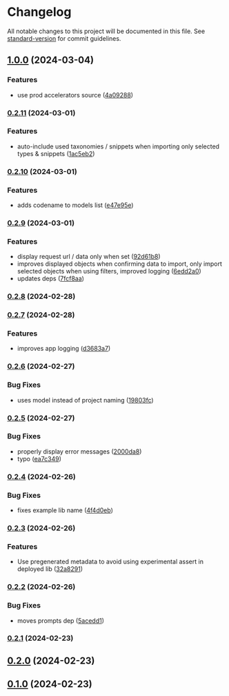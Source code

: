 # Changelog

All notable changes to this project will be documented in this file. See [standard-version](https://github.com/conventional-changelog/standard-version) for commit guidelines.

## [1.0.0](https://github.com/Kontent-ai-consulting/kontent-ai-model-accelerator/compare/v0.2.11...v1.0.0) (2024-03-04)


### Features

* use prod accelerators source ([4a09288](https://github.com/Kontent-ai-consulting/kontent-ai-model-accelerator/commit/4a092882251e538eb3787825f94ed9a2785ce2d5))

### [0.2.11](https://github.com/Kontent-ai-consulting/kontent-ai-model-accelerator/compare/v0.2.10...v0.2.11) (2024-03-01)


### Features

* auto-include used taxonomies / snippets when importing only selected types & snippets ([1ac5eb2](https://github.com/Kontent-ai-consulting/kontent-ai-model-accelerator/commit/1ac5eb202d19c4e84af61501f72cdd26f9ea5c96))

### [0.2.10](https://github.com/Kontent-ai-consulting/kontent-ai-model-accelerator/compare/v0.2.9...v0.2.10) (2024-03-01)


### Features

* adds codename to models list ([e47e95e](https://github.com/Kontent-ai-consulting/kontent-ai-model-accelerator/commit/e47e95e053a78cb919cb009e71e42779a91ecc47))

### [0.2.9](https://github.com/Kontent-ai-consulting/kontent-ai-model-accelerator/compare/v0.2.8...v0.2.9) (2024-03-01)


### Features

* display request url / data only when set ([92d61b8](https://github.com/Kontent-ai-consulting/kontent-ai-model-accelerator/commit/92d61b8c9574a90ebe214ecbed7a2ca54e3dee8a))
* improves displayed objects when confirming data to import, only import selected objects when using filters, improved logging ([6edd2a0](https://github.com/Kontent-ai-consulting/kontent-ai-model-accelerator/commit/6edd2a09ee0e73c714c5794c63ac73ac32f6a8c6))
* updates deps ([7fcf8aa](https://github.com/Kontent-ai-consulting/kontent-ai-model-accelerator/commit/7fcf8aa117bf70c2ed09b6973868ce88b950ea23))

### [0.2.8](https://github.com/Kontent-ai-consulting/kontent-ai-model-accelerator/compare/v0.2.7...v0.2.8) (2024-02-28)

### [0.2.7](https://github.com/Kontent-ai-consulting/kontent-ai-model-accelerator/compare/v0.2.6...v0.2.7) (2024-02-28)


### Features

* improves app logging ([d3683a7](https://github.com/Kontent-ai-consulting/kontent-ai-model-accelerator/commit/d3683a7267d3d3d8dda3c01a54d3aeccd21d003f))

### [0.2.6](https://github.com/Kontent-ai-consulting/kontent-ai-model-accelerator/compare/v0.2.5...v0.2.6) (2024-02-27)


### Bug Fixes

* uses model instead of project naming ([19803fc](https://github.com/Kontent-ai-consulting/kontent-ai-model-accelerator/commit/19803fc797170052c14fd2f122576e60d3c4517e))

### [0.2.5](https://github.com/Kontent-ai-consulting/kontent-ai-model-accelerator/compare/v0.2.4...v0.2.5) (2024-02-27)


### Bug Fixes

* properly display error messages ([2000da8](https://github.com/Kontent-ai-consulting/kontent-ai-model-accelerator/commit/2000da811718e6bc95ebfdf59ffeb3c7af13927f))
* typo ([ea7c349](https://github.com/Kontent-ai-consulting/kontent-ai-model-accelerator/commit/ea7c349271b2101dc8ab07a0559f521f81f75263))

### [0.2.4](https://github.com/Kontent-ai-consulting/kontent-ai-model-accelerator/compare/v0.2.3...v0.2.4) (2024-02-26)


### Bug Fixes

* fixes example lib name ([4f4d0eb](https://github.com/Kontent-ai-consulting/kontent-ai-model-accelerator/commit/4f4d0eb0dc4c376b02f0efb4467186402b4a73a4))

### [0.2.3](https://github.com/Kontent-ai-consulting/kontent-ai-model-accelerator/compare/v0.2.2...v0.2.3) (2024-02-26)


### Features

* Use pregenerated metadata to avoid using experimental assert in deployed lib ([32a8291](https://github.com/Kontent-ai-consulting/kontent-ai-model-accelerator/commit/32a829126480973e2ad15da017bad88c19ab4337))

### [0.2.2](https://github.com/Kontent-ai-consulting/kontent-ai-model-accelerator/compare/v0.2.1...v0.2.2) (2024-02-26)


### Bug Fixes

* moves prompts dep ([5acedd1](https://github.com/Kontent-ai-consulting/kontent-ai-model-accelerator/commit/5acedd123e43233cf880cb98dc434ef9cd95d272))

### [0.2.1](https://github.com/Kontent-ai-consulting/kontent-ai-model-accelerator/compare/v0.2.0...v0.2.1) (2024-02-23)

## [0.2.0](https://github.com/Kontent-ai-consulting/kontent-ai-model-accelerator/compare/v0.1.0...v0.2.0) (2024-02-23)

## [0.1.0](https://github.com/Kontent-ai-consulting/kontent-ai-model-accelerator/compare/v0.0.2...v0.1.0) (2024-02-23)
